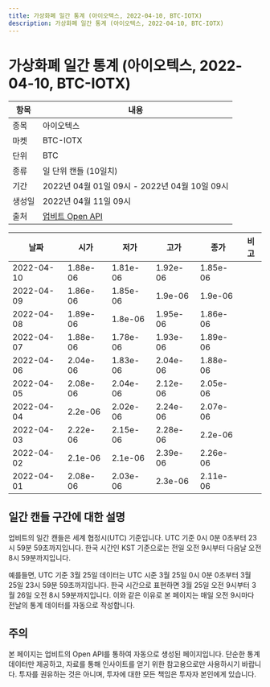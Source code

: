 ```yaml
---
title: 가상화폐 일간 통계 (아이오텍스, 2022-04-10, BTC-IOTX)
description: 가상화폐 일간 통계 (아이오텍스, 2022-04-10, BTC-IOTX)
---
```



가상화폐 일간 통계 (아이오텍스, 2022-04-10, BTC-IOTX)
===

|항목|내용|
|--|--|
|종목|아이오텍스|
|마켓|BTC-IOTX|
|단위|BTC|
|종류|일 단위 캔들 (10일치)|
|기간|2022년 04월 01일 09시 - 2022년 04월 10일 09시|
|생성일|2022년 04월 11일 09시|
|출처|[업비트 Open API](https://docs.upbit.com)|


|날짜|시가|저가|고가|종가|비고|
|--|--|--|--|--|--|
|2022-04-10|1.88e-06|1.81e-06|1.92e-06|1.85e-06|    |
|2022-04-09|1.86e-06|1.85e-06|1.9e-06|1.9e-06|    |
|2022-04-08|1.89e-06|1.8e-06|1.95e-06|1.86e-06|    |
|2022-04-07|1.88e-06|1.78e-06|1.93e-06|1.89e-06|    |
|2022-04-06|2.04e-06|1.83e-06|2.04e-06|1.88e-06|    |
|2022-04-05|2.08e-06|2.04e-06|2.12e-06|2.05e-06|    |
|2022-04-04|2.2e-06|2.02e-06|2.24e-06|2.07e-06|    |
|2022-04-03|2.22e-06|2.15e-06|2.28e-06|2.2e-06|    |
|2022-04-02|2.1e-06|2.1e-06|2.39e-06|2.26e-06|    |
|2022-04-01|2.08e-06|2.03e-06|2.3e-06|2.11e-06|    |


일간 캔들 구간에 대한 설명
---


업비트의 일간 캔들은 세계 협정시(UTC) 기준입니다. 
UTC 기준 0시 0분 0초부터 23시 59분 59초까지입니다. 
한국 시간인 KST 기준으로는 전일 오전 9시부터 다음날 오전 8시 59분까지입니다. 


예를들면, UTC 기준 3월 25일 데이터는 UTC 시준 3월 25일 0시 0분 0초부터 3월 25일 23시 59분 59초까지입니다. 
한국 시간으로 표현하면 3월 25일 오전 9시부터 3월 26일 오전 8시 59분까지입니다. 
이와 같은 이유로 본 페이지는 매일 오전 9시마다 전날의 통계 데이터를 자동으로 작성합니다. 


주의
---


본 페이지는 업비트의 Open API를 통하여 자동으로 생성된 페이지입니다. 
단순한 통계 데이터만 제공하고, 자료를 통해 인사이트를 얻기 위한 참고용으로만 사용하시기 바랍니다. 
투자를 권유하는 것은 아니며, 투자에 대한 모든 책임은 투자자 본인에게 있습니다. 
